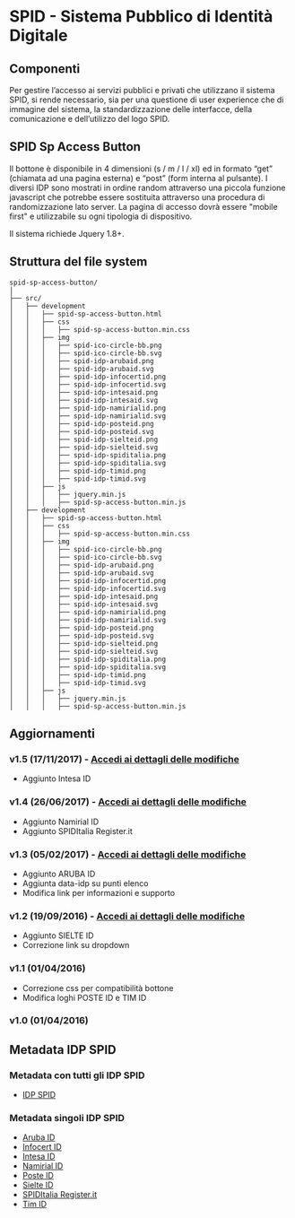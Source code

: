 # SPID - Sistema Pubblico di Identità Digitale

## Componenti
Per gestire l’accesso ai servizi pubblici e privati che utilizzano il sistema SPID, si rende necessario, sia per una questione di user experience che di immagine del sistema, la standardizzazione delle interfacce, della comunicazione e dell’utilizzo del logo SPID.


## SPID Sp Access Button
Il bottone è disponibile in 4 dimensioni (s / m / l / xl) ed in formato “get” (chiamata ad una pagina esterna) e “post” (form interna al pulsante). I diversi IDP sono mostrati in ordine random attraverso una piccola funzione javascript che potrebbe essere sostituita attraverso una procedura di randomizzazione lato server.
La pagina di accesso dovrà essere "mobile first" e utilizzabile su ogni tipologia di dispositivo.

Il sistema richiede Jquery 1.8+.


## Struttura del file system
```
spid-sp-access-button/
│
├── src/
│   ├── development
│   │   ├── spid-sp-access-button.html
│   │   ├── css
│   │   │   ├── spid-sp-access-button.min.css
│   │   ├── img
│   │   │   ├── spid-ico-circle-bb.png
│   │   │   ├── spid-ico-circle-bb.svg
│   │   │   ├── spid-idp-arubaid.png
│   │   │   ├── spid-idp-arubaid.svg
│   │   │   ├── spid-idp-infocertid.png
│   │   │   ├── spid-idp-infocertid.svg
│   │   │   ├── spid-idp-intesaid.png
│   │   │   ├── spid-idp-intesaid.svg
│   │   │   ├── spid-idp-namirialid.png
│   │   │   ├── spid-idp-namirialid.svg
│   │   │   ├── spid-idp-posteid.png
│   │   │   ├── spid-idp-posteid.svg
│   │   │   ├── spid-idp-sielteid.png
│   │   │   ├── spid-idp-sielteid.svg
│   │   │   ├── spid-idp-spiditalia.png
│   │   │   ├── spid-idp-spiditalia.svg
│   │   │   ├── spid-idp-timid.png
│   │   │   ├── spid-idp-timid.svg
│   │   ├── js
│   │   │   ├── jquery.min.js
│   │   │   ├── spid-sp-access-button.min.js
│   ├── development
│   │   ├── spid-sp-access-button.html
│   │   ├── css
│   │   │   ├── spid-sp-access-button.min.css
│   │   ├── img
│   │   │   ├── spid-ico-circle-bb.png
│   │   │   ├── spid-ico-circle-bb.svg
│   │   │   ├── spid-idp-arubaid.png
│   │   │   ├── spid-idp-arubaid.svg
│   │   │   ├── spid-idp-infocertid.png
│   │   │   ├── spid-idp-infocertid.svg
│   │   │   ├── spid-idp-intesaid.png
│   │   │   ├── spid-idp-intesaid.svg
│   │   │   ├── spid-idp-namirialid.png
│   │   │   ├── spid-idp-namirialid.svg
│   │   │   ├── spid-idp-posteid.png
│   │   │   ├── spid-idp-posteid.svg
│   │   │   ├── spid-idp-sielteid.png
│   │   │   ├── spid-idp-sielteid.svg
│   │   │   ├── spid-idp-spiditalia.png
│   │   │   ├── spid-idp-spiditalia.svg
│   │   │   ├── spid-idp-timid.png
│   │   │   ├── spid-idp-timid.svg
│   │   ├── js
│   │   │   ├── jquery.min.js
│   │   │   ├── spid-sp-access-button.min.js
```

## Aggiornamenti

### v1.5 (17/11/2017) - [Accedi ai dettagli delle modifiche](DETAILS-REL1.5.md)
- Aggiunto Intesa ID

### v1.4 (26/06/2017) - [Accedi ai dettagli delle modifiche](DETAILS-REL1.4.md)
- Aggiunto Namirial ID
- Aggiunto SPIDItalia Register.it

### v1.3 (05/02/2017) - [Accedi ai dettagli delle modifiche](DETAILS-REL1.3.md)
- Aggiunto ARUBA ID
- Aggiunta data-idp su punti elenco
- Modifica link per informazioni e supporto

### v1.2 (19/09/2016) - [Accedi ai dettagli delle modifiche](DETAILS-REL1.2.md)
- Aggiunto SIELTE ID
- Correzione link su dropdown

### v1.1 (01/04/2016)
- Correzione css per compatibilità bottone
- Modifica loghi POSTE ID e TIM ID

### v1.0 (01/04/2016)


## Metadata IDP SPID
### Metadata con tutti gli IDP SPID
- [IDP SPID](https://registry.spid.gov.it/metadata/idp/spid-entities-idps.xml)

### Metadata singoli IDP SPID
- [Aruba ID](https://loginspid.aruba.it/metadata)
- [Infocert ID](https://identity.infocert.it/metadata/metadata.xml)
- [Intesa ID](https://spid.intesa.it/metadata/metadata.xml)
- [Namirial ID](https://idp.namirialtsp.com/idp/metadata)
- [Poste ID](http://posteid.poste.it/jod-fs/metadata/metadata.xml)
- [Sielte ID](https://identity.sieltecloud.it/simplesaml/metadata.xml)
- [SPIDItalia Register.it](https://spid.register.it/login/metadata)
- [Tim ID](https://login.id.tim.it/spid-services/MetadataBrowser/idp)
